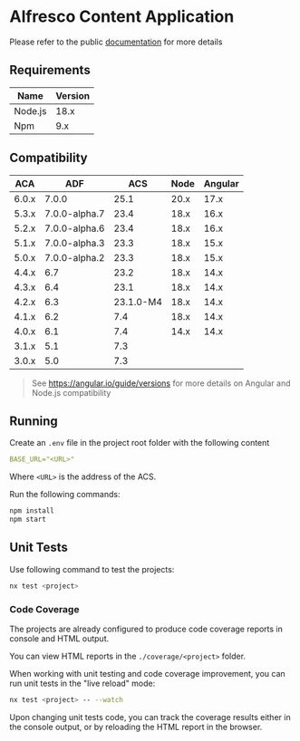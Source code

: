 # Alfresco Content Application

Please refer to the public [documentation](https://alfresco-content-app.netlify.app/) for more details

## Requirements

| Name    | Version |
|---------|---------|
| Node.js | 18.x    |
| Npm     | 9.x     |

## Compatibility

| ACA   | ADF           | ACS       | Node | Angular |
|-------|---------------|-----------|------|---------|
| 6.0.x | 7.0.0         | 25.1      | 20.x | 17.x    |
| 5.3.x | 7.0.0-alpha.7 | 23.4      | 18.x | 16.x    |
| 5.2.x | 7.0.0-alpha.6 | 23.4      | 18.x | 16.x    |
| 5.1.x | 7.0.0-alpha.3 | 23.3      | 18.x | 15.x    |
| 5.0.x | 7.0.0-alpha.2 | 23.3      | 18.x | 15.x    |
| 4.4.x | 6.7           | 23.2      | 18.x | 14.x    |
| 4.3.x | 6.4           | 23.1      | 18.x | 14.x    |
| 4.2.x | 6.3           | 23.1.0-M4 | 18.x | 14.x    |
| 4.1.x | 6.2           | 7.4       | 18.x | 14.x    |
| 4.0.x | 6.1           | 7.4       | 14.x | 14.x    |
| 3.1.x | 5.1           | 7.3       |      |         |
| 3.0.x | 5.0           | 7.3       |      |         |

> See <https://angular.io/guide/versions> for more details on Angular and Node.js compatibility

## Running

Create an `.env` file in the project root folder with the following content

```yml
BASE_URL="<URL>"
```

Where `<URL>` is the address of the ACS.

Run the following commands:

```sh
npm install
npm start
```

## Unit Tests

Use following command to test the projects:

```sh
nx test <project>
```

### Code Coverage

The projects are already configured to produce code coverage reports in console and HTML output.

You can view HTML reports in the `./coverage/<project>` folder.

When working with unit testing and code coverage improvement, you can run unit tests in the "live reload" mode:

```sh
nx test <project> -- --watch
```

Upon changing unit tests code, you can track the coverage results either in the console output, or by reloading the HTML report in the browser.

